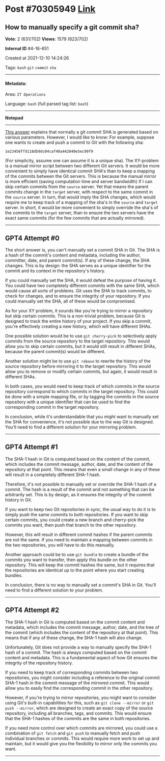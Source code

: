 
# Post \#70305949 [Link](https://stackoverflow.com/questions/70305949/)

## How to manually specify a git commit sha?

**Vote**: 2 (631/702) **Views**: 1579 (623/702) 

**Internal ID** \#4-16-651

Created at 2021-12-10 14:24:26

Tags: `bash` `git` `commit` `sha`

----------

#### Metadata:

Area: `IT Operations`

Language: `bash` (full parsed tag list: `bash`)

----------

**Notepad**


----------

[This answer](https://stackoverflow.com/a/14676852/7437143) explains that normally a git commit SHA is generated based on various parameters. However, I would like to know: 
For example, suppose one wants to create and push a commit to Git with the following sha:
```
1e23456ffd118db9dc04caf40a442040e5ec99f9
```

(For simplicity, assume one can assume it is a unique sha).
The XY-problem is a manual mirror script between two different Git servers. It would be more convenient to simply have identical commit SHA's than to keep a mapping of the commits between the Git servers. This is because the manual mirror is more efficient (saving computation time and server bandwidth) if I can skip certain commits from the `source` server. Yet that means the parent commits change in the `target` server, with respect to the same commit in the `source` server. In turn, that would imply the SHA changes, which would require me to keep track of a mapping of the sha's in the `source` and `target` server. In short, it would be more convenient to simply override the sha's of the commits to the `target` server, than to ensure the two servers have the exact same commits (for the few commits that are actually mirrored).


----------
        
## GPT4 Attempt \#0

The short answer is, you can't manually set a commit SHA in Git. The SHA is a hash of the commit's content and metadata, including the author, committer, date, and parent commit(s). If any of these change, the SHA changes. This is by design: the SHA serves as a unique identifier for the commit and its context in the repository's history.

If you could manually set the SHA, it would defeat the purpose of having it. You could have two completely different commits with the same SHA, which would cause all sorts of problems. Git uses the SHA to track commits, to check for changes, and to ensure the integrity of your repository. If you could manually set the SHA, all of these would be compromised.

As for your XY problem, it sounds like you're trying to mirror a repository but skip certain commits. This is a non-trivial problem, because Git is designed to track the entire history of your project. If you skip a commit, you're effectively creating a new history, which will have different SHAs.

One possible solution would be to use `git cherry-pick` to selectively apply commits from the source repository to the target repository. This would allow you to skip certain commits, but it would still result in different SHAs, because the parent commit(s) would be different.

Another solution might be to use `git rebase` to rewrite the history of the source repository before mirroring it to the target repository. This would allow you to remove or modify certain commits, but again, it would result in different SHAs.

In both cases, you would need to keep track of which commits in the source repository correspond to which commits in the target repository. This could be done with a simple mapping file, or by tagging the commits in the source repository with a unique identifier that can be used to find the corresponding commit in the target repository.

In conclusion, while it's understandable that you might want to manually set the SHA for convenience, it's not possible due to the way Git is designed. You'll need to find a different solution for your mirroring problem.

--------

## GPT4 Attempt \#1

The SHA-1 hash in Git is computed based on the content of the commit, which includes the commit message, author, date, and the content of the repository at that point. This means that even a small change in any of these will result in a completely different SHA-1 hash. 

Therefore, it's not possible to manually set or override the SHA-1 hash of a commit. The hash is a result of the commit and not something that can be arbitrarily set. This is by design, as it ensures the integrity of the commit history in Git.

If you want to keep two Git repositories in sync, the usual way to do it is to simply push the same commits to both repositories. If you want to skip certain commits, you could create a new branch and cherry-pick the commits you want, then push that branch to the other repository. 

However, this will result in different commit hashes if the parent commits are not the same. If you need to maintain a mapping between commits in the two repositories, you will have to do this manually.

Another approach could be to use `git bundle` to create a bundle of the commits you want to transfer, then apply this bundle on the other repository. This will keep the commit hashes the same, but it requires that the repositories are identical up to the point where you start creating bundles.

In conclusion, there is no way to manually set a commit's SHA in Git. You'll need to find a different solution to your problem.

--------

## GPT4 Attempt \#2

The SHA-1 hash in Git is computed based on the commit content and metadata, which includes the commit message, author, date, and the tree of the commit (which includes the content of the repository at that point). This means that if any of these change, the SHA-1 hash will also change. 

Unfortunately, Git does not provide a way to manually specify the SHA-1 hash of a commit. The hash is always computed based on the commit content and metadata. This is a fundamental aspect of how Git ensures the integrity of the repository history.

If you need to keep track of corresponding commits between two repositories, you might consider including a reference to the original commit SHA-1 hash in the commit message of the mirrored commit. This would allow you to easily find the corresponding commit in the other repository.

However, if you're trying to mirror repositories, you might want to consider using Git's built-in capabilities for this, such as `git clone --mirror` or `git push --mirror`, which are designed to create an exact copy of the source repository, including all branches, tags, and commits. This would ensure that the SHA-1 hashes of the commits are the same in both repositories. 

If you need more control over which commits are mirrored, you could use a combination of `git fetch` and `git push` to manually fetch and push individual branches or commits. This would require more work to set up and maintain, but it would give you the flexibility to mirror only the commits you want.

--------
